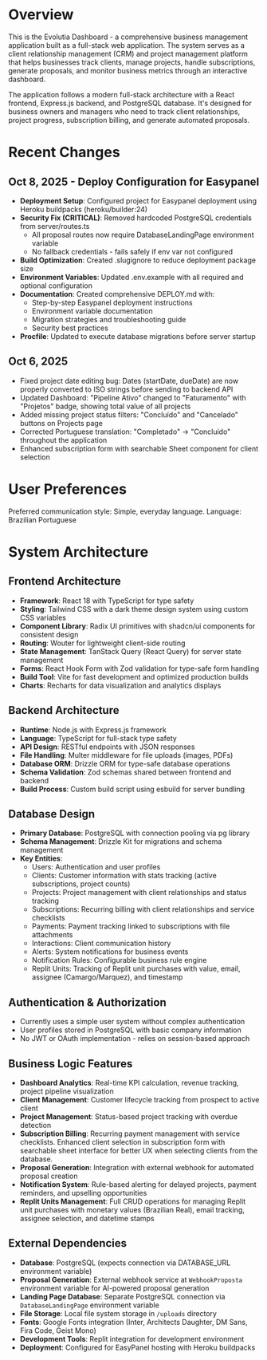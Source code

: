 # Overview

This is the Evolutia Dashboard - a comprehensive business management application built as a full-stack web application. The system serves as a client relationship management (CRM) and project management platform that helps businesses track clients, manage projects, handle subscriptions, generate proposals, and monitor business metrics through an interactive dashboard.

The application follows a modern full-stack architecture with a React frontend, Express.js backend, and PostgreSQL database. It's designed for business owners and managers who need to track client relationships, project progress, subscription billing, and generate automated proposals.

# Recent Changes

## Oct 8, 2025 - Deploy Configuration for Easypanel
- **Deployment Setup**: Configured project for Easypanel deployment using Heroku buildpacks (heroku/builder:24)
- **Security Fix (CRITICAL)**: Removed hardcoded PostgreSQL credentials from server/routes.ts
  - All proposal routes now require DatabaseLandingPage environment variable
  - No fallback credentials - fails safely if env var not configured
- **Build Optimization**: Created .slugignore to reduce deployment package size
- **Environment Variables**: Updated .env.example with all required and optional configuration
- **Documentation**: Created comprehensive DEPLOY.md with:
  - Step-by-step Easypanel deployment instructions
  - Environment variable documentation
  - Migration strategies and troubleshooting guide
  - Security best practices
- **Procfile**: Updated to execute database migrations before server startup

## Oct 6, 2025
- Fixed project date editing bug: Dates (startDate, dueDate) are now properly converted to ISO strings before sending to backend API
- Updated Dashboard: "Pipeline Ativo" changed to "Faturamento" with "Projetos" badge, showing total value of all projects
- Added missing project status filters: "Concluído" and "Cancelado" buttons on Projects page
- Corrected Portuguese translation: "Completado" → "Concluído" throughout the application
- Enhanced subscription form with searchable Sheet component for client selection

# User Preferences

Preferred communication style: Simple, everyday language.
Language: Brazilian Portuguese

# System Architecture

## Frontend Architecture
- **Framework**: React 18 with TypeScript for type safety
- **Styling**: Tailwind CSS with a dark theme design system using custom CSS variables
- **Component Library**: Radix UI primitives with shadcn/ui components for consistent design
- **Routing**: Wouter for lightweight client-side routing
- **State Management**: TanStack Query (React Query) for server state management
- **Forms**: React Hook Form with Zod validation for type-safe form handling
- **Build Tool**: Vite for fast development and optimized production builds
- **Charts**: Recharts for data visualization and analytics displays

## Backend Architecture
- **Runtime**: Node.js with Express.js framework
- **Language**: TypeScript for full-stack type safety
- **API Design**: RESTful endpoints with JSON responses
- **File Handling**: Multer middleware for file uploads (images, PDFs)
- **Database ORM**: Drizzle ORM for type-safe database operations
- **Schema Validation**: Zod schemas shared between frontend and backend
- **Build Process**: Custom build script using esbuild for server bundling

## Database Design
- **Primary Database**: PostgreSQL with connection pooling via pg library
- **Schema Management**: Drizzle Kit for migrations and schema management
- **Key Entities**:
  - Users: Authentication and user profiles
  - Clients: Customer information with stats tracking (active subscriptions, project counts)
  - Projects: Project management with client relationships and status tracking
  - Subscriptions: Recurring billing with client relationships and service checklists
  - Payments: Payment tracking linked to subscriptions with file attachments
  - Interactions: Client communication history
  - Alerts: System notifications for business events
  - Notification Rules: Configurable business rule engine
  - Replit Units: Tracking of Replit unit purchases with value, email, assignee (Camargo/Marquez), and timestamp

## Authentication & Authorization
- Currently uses a simple user system without complex authentication
- User profiles stored in PostgreSQL with basic company information
- No JWT or OAuth implementation - relies on session-based approach

## Business Logic Features
- **Dashboard Analytics**: Real-time KPI calculation, revenue tracking, project pipeline visualization
- **Client Management**: Customer lifecycle tracking from prospect to active client
- **Project Management**: Status-based project tracking with overdue detection
- **Subscription Billing**: Recurring payment management with service checklists. Enhanced client selection in subscription form with searchable sheet interface for better UX when selecting clients from the database.
- **Proposal Generation**: Integration with external webhook for automated proposal creation
- **Notification System**: Rule-based alerting for delayed projects, payment reminders, and upselling opportunities
- **Replit Units Management**: Full CRUD operations for managing Replit unit purchases with monetary values (Brazilian Real), email tracking, assignee selection, and datetime stamps

## External Dependencies

- **Database**: PostgreSQL (expects connection via DATABASE_URL environment variable)
- **Proposal Generation**: External webhook service at `WebhookProposta` environment variable for AI-powered proposal generation
- **Landing Page Database**: Separate PostgreSQL connection via `DatabaseLandingPage` environment variable
- **File Storage**: Local file system storage in `/uploads` directory
- **Fonts**: Google Fonts integration (Inter, Architects Daughter, DM Sans, Fira Code, Geist Mono)
- **Development Tools**: Replit integration for development environment
- **Deployment**: Configured for EasyPanel hosting with Heroku buildpacks